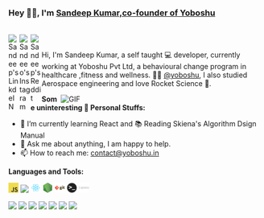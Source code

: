 ### Hey 👋🏽, I'm [Sandeep Kumar,co-founder of Yoboshu](https://yoboshu.com/) 

<br/>

<a href="https://www.linkedin.com/in/sandeep-yoboshu/">
  <img align="left" alt="Sandeep's LinkdeIN" width="22px" src="https://www.vectorlogo.zone/logos/linkedin/linkedin-icon.svg" />
</a>

<a href="https://www.instagram.com/iqthree01">
  <img align="left" alt="Sandeeo's Instagram" width="22px" src="https://www.vectorlogo.zone/logos/instagram/instagram-icon.svg" />
</a>
<a href="https://www.reddit.com/user/iqthree100">
  <img align="left" alt="Sandeep's Reddit" width="22px" src="https://www.vectorlogo.zone/logos/reddit/reddit-tile.svg" />
</a>




<br />

Hi, I'm Sandeep Kumar, a self taught  💻 developer, currently working  at Yoboshu Pvt Ltd, a behavioural change program in healthcare ,fitness and wellness. 🧑‍⚕️ [@yoboshu](https://yoboshu.com), I also studied Aerospace engineering and love Rocket Science 🚀.



  <img align="right" alt="GIF" width="400px" src="https://media.giphy.com/media/L3dH5oTroM7JcIEbct/giphy.gif" />
  
  
  
**Some uninteresting 🙇 Personal Stuffs:**

- 🌱 I’m currently learning React and  📚 Reading Skiena's Algorithm Dsign Manual
- 💬 Ask me about anything, I am happy to help.
- 📫 How to reach me: contact@yoboshu.in










**Languages and Tools:**  

<code><img height="20" src="https://raw.githubusercontent.com/github/explore/80688e429a7d4ef2fca1e82350fe8e3517d3494d/topics/javascript/javascript.png"></code>
<code><img height="20" src="https://raw.githubusercontent.com/detain/svg-logos/master/svg/typescript.svg"></code>
<code><img height="20" src="https://raw.githubusercontent.com/github/explore/80688e429a7d4ef2fca1e82350fe8e3517d3494d/topics/react/react.png"></code>
<code><img height="20" src="https://raw.githubusercontent.com/github/explore/80688e429a7d4ef2fca1e82350fe8e3517d3494d/topics/nodejs/nodejs.png"></code>
<code><img height="20" src="https://raw.githubusercontent.com/github/explore/80688e429a7d4ef2fca1e82350fe8e3517d3494d/topics/git/git.png"></code>
<code><img height="20" src="https://raw.githubusercontent.com/github/explore/80688e429a7d4ef2fca1e82350fe8e3517d3494d/topics/terminal/terminal.png"></code>
<code><img height="20" src="https://raw.githubusercontent.com/github/explore/80688e429a7d4ef2fca1e82350fe8e3517d3494d/topics/express/express.png"></code>

<code><img height="20" src="https://raw.githubusercontent.com/detain/svg-logos/master/svg/redux.svg"></code>
<code><img height="20" src="https://raw.githubusercontent.com/detain/svg-logos/master/svg/heroku.svg"></code>
<code><img height="20" src="https://raw.githubusercontent.com/detain/svg-logos/master/svg/google-cloud.svg"></code>
<code><img height="20" src="https://raw.githubusercontent.com/detain/svg-logos/master/svg/html5.svg"></code>
<code><img height="20" src="https://raw.githubusercontent.com/detain/svg-logos/master/svg/css3.svg"></code>
<code><img height="20" src="https://raw.githubusercontent.com/detain/svg-logos/master/svg/mongodb.svg"></code>
<code><img height="20" src="https://www.vectorlogo.zone/logos/firebase/firebase-icon.svg"></code>





